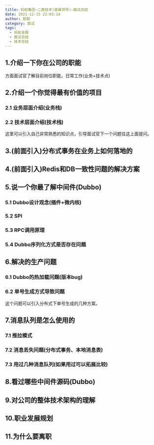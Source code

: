 ```yaml
---
title: 蚂蚁集团—二面技术(直属领导)—面试总结
date: 2021-12-15 22:03:14
author: 聪聪
category: 面试
tags:
  - 蚂蚁金服
  - 面试总结
  - 技术总结
---
```


## 1.介绍一下你在公司的职能
   方面面试官了解目前岗位职能，日常工作(业务+技术点)

## 2.介绍一个你觉得最有价值的项目
### 2.1 业务层面介绍(业务栈)
### 2.2 技术层面介绍(技术栈)
这里可以引入自己非常熟悉的知识点，引导面试官下一个问题往这上面提问。

## 3.(前面引入)分布式事务在业务上如何落地的

## 4.(前面引入)Redis和DB一致性问题的解决方案

## 5.说一个你最了解中间件(Dubbo)
### 5.1 Dubbo设计观念(插件+微内核)
### 5.2 SPI
### 5.3 RPC调用原理
### 5.4 Dubbo序列化方式是否存在问题

## 6.解决的生产问题
### 6.1 Dubbo的热加载问题(版本bug)
### 6.2 单号生成方式导致问题
这个问题可以引入分布式下单号生成的几种方案。

## 7.消息队列是怎么使用的
### 7.1 推拉模式
### 7.2 消息丢失问题(分布式事务、本地消息表)
### 7.3 用过几种消息队列(如果用过可以拓展比较)

## 8.看过哪些中间件源码(Dubbo)

## 9.对公司的整体技术架构的理解

## 10.职业发展规划

## 11.为什么要离职
